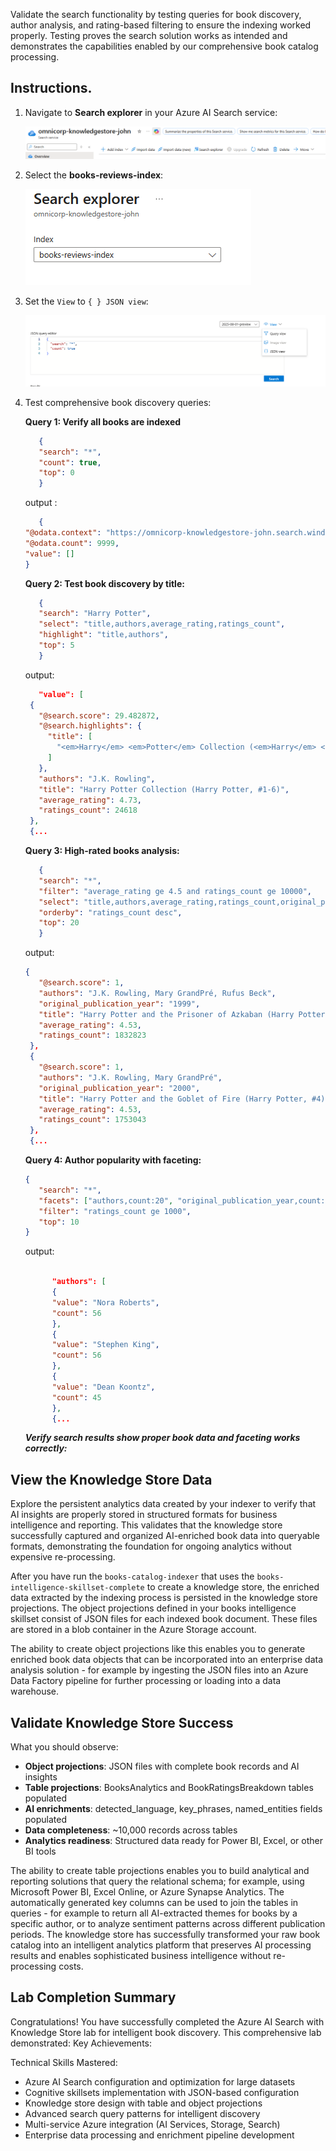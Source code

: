Validate the search functionality by testing queries for book discovery, author analysis, and rating-based filtering to ensure the indexing worked properly.
Testing proves the search solution works as intended and demonstrates the capabilities enabled by our comprehensive book catalog processing.

## Instructions.

1. Navigate to **Search explorer** in your Azure AI Search service:
   
   ![01](./assets/Screenshot01.png)

2. Select the **books-reviews-index**:
   
   ![02](./assets/Screenshot02.png)

3. Set the `View` to `{ } JSON view`:

   ![03](./assets/Screenshot03.png)

4. Test comprehensive book discovery queries:

   **Query 1: Verify all books are indexed**
   ```json
      {
      "search": "*",
      "count": true,
      "top": 0
      }

   ```

   output :
   ```json
      {
   "@odata.context": "https://omnicorp-knowledgestore-john.search.windows.net/indexes('books-reviews-index')/$metadata#docs(*)",
   "@odata.count": 9999,
   "value": []
   }
   ```

   **Query 2: Test book discovery by title:**
   ```json
      {
      "search": "Harry Potter",
      "select": "title,authors,average_rating,ratings_count",
      "highlight": "title,authors",
      "top": 5
      }

   ```
   output:
   ```json
      "value": [
    {
      "@search.score": 29.482872,
      "@search.highlights": {
        "title": [
          "<em>Harry</em> <em>Potter</em> Collection (<em>Harry</em> <em>Potter</em>, #1-6)"
        ]
      },
      "authors": "J.K. Rowling",
      "title": "Harry Potter Collection (Harry Potter, #1-6)",
      "average_rating": 4.73,
      "ratings_count": 24618
    },
    {...
   ```

   **Query 3: High-rated books analysis:**
   ```json
      {
      "search": "*",
      "filter": "average_rating ge 4.5 and ratings_count ge 10000",
      "select": "title,authors,average_rating,ratings_count,original_publication_year",
      "orderby": "ratings_count desc",
      "top": 20
      }

   ```
   output:
   ```json
   {
      "@search.score": 1,
      "authors": "J.K. Rowling, Mary GrandPré, Rufus Beck",
      "original_publication_year": "1999",
      "title": "Harry Potter and the Prisoner of Azkaban (Harry Potter, #3)",
      "average_rating": 4.53,
      "ratings_count": 1832823
    },
    {
      "@search.score": 1,
      "authors": "J.K. Rowling, Mary GrandPré",
      "original_publication_year": "2000",
      "title": "Harry Potter and the Goblet of Fire (Harry Potter, #4)",
      "average_rating": 4.53,
      "ratings_count": 1753043
    },
    {...
   ```

   **Query 4: Author popularity with faceting:**

   ```json
   {
      "search": "*",
      "facets": ["authors,count:20", "original_publication_year,count:20"],
      "filter": "ratings_count ge 1000",
      "top": 10
   }
   ```
   output:

   ```json

         "authors": [
         {
         "value": "Nora Roberts",
         "count": 56
         },
         {
         "value": "Stephen King",
         "count": 56
         },
         {
         "value": "Dean Koontz",
         "count": 45
         },
         {...

   ```

   ***Verify search results show proper book data and faceting works correctly:***


## View the Knowledge Store Data

 Explore the persistent analytics data created by your indexer to verify that AI insights are properly stored in structured formats for business intelligence and reporting. This validates that the knowledge store successfully captured and organized AI-enriched book data into queryable formats, demonstrating the foundation for ongoing analytics without expensive re-processing.

After you have run the `books-catalog-indexer` that uses the `books-intelligence-skillset-complete` to create a knowledge store, the enriched data extracted by the indexing process is persisted in the knowledge store projections. The object projections defined in your books intelligence skillset consist of JSON files for each indexed book document. These files are stored in a blob container in the Azure Storage account.

The ability to create object projections like this enables you to generate enriched book data objects that can be incorporated into an enterprise data analysis solution - for example by ingesting the JSON files into an Azure Data Factory pipeline for further processing or loading into a data warehouse.


## Validate Knowledge Store Success
What you should observe:

* **Object projections**: JSON files with complete book records and AI insights
* **Table projections**: BooksAnalytics and BookRatingsBreakdown tables populated
* **AI enrichments**: detected_language, key_phrases, named_entities fields populated
* **Data completeness**: ~10,000 records across tables
* **Analytics readiness**: Structured data ready for Power BI, Excel, or other BI tools

The ability to create table projections enables you to build analytical and reporting solutions that query the relational schema; for example, using Microsoft Power BI, Excel Online, or Azure Synapse Analytics. The automatically generated key columns can be used to join the tables in queries - for example to return all AI-extracted themes for books by a specific author, or to analyze sentiment patterns across different publication periods.
The knowledge store has successfully transformed your raw book catalog into an intelligent analytics platform that preserves AI processing results and enables sophisticated business intelligence without re-processing costs.


## Lab Completion Summary
Congratulations! You have successfully completed the Azure AI Search with Knowledge Store lab for intelligent book discovery. This comprehensive lab demonstrated:
Key Achievements:



Technical Skills Mastered:

* Azure AI Search configuration and optimization for large datasets
* Cognitive skillsets implementation with JSON-based configuration
* Knowledge store design with table and object projections
* Advanced search query patterns for intelligent discovery
* Multi-service Azure integration (AI Services, Storage, Search)
* Enterprise data processing and enrichment pipeline development
